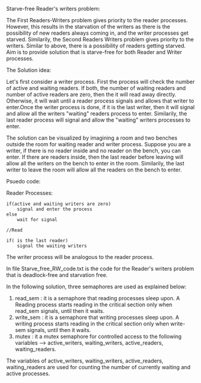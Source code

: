 Starve-free Reader's writers problem:


The First Readers-Writers problem gives priority to the reader processes. However, this results in the starvation of the writers as there is the possibility of new readers always coming in, and the writer processes get starved. Similarily, the Second Readers Writers problem gives priority to the writers. Similar to above, there is a possibility of readers getting starved. Aim is to provide solution that is starve-free for both Reader and Writer processes. 


The Solution idea:


Let's first consider a writer process. First the process will check the number of active and waiting readers. If both, the number of waiting readers and number of active readers are zero, then the it will read away directly. Otherwise, it will wait until a reader process signals and allows that writer to enter.Once the writer process is done, if it is the last writer, then it will signal and allow all  the writers "waiting" readers process to enter. Similarily, the last reader process will signal and allow the "waiting" writers processes to enter. 


The solution can be visualized by imagining a room and two benches outside the room for waiting reader and writer process. Suppose you are a writer, if there is no reader inside and no reader on the bench, you can enter. If there are readers inside, then the last reader before leaving will allow all the writers on the bench to enter in the room. Similarily, the last writer to leave the room will allow all the readers on the bench to enter.

Psuedo code:


Reader Processes:

	if(active and waiting writers are zero)
		signal and enter the process
	else 
		wait for signal
		
    //Read
	
	if( is the last reader)
		signal the waiting writers
	
The writer process will be analogous to the reader process.

In file Starve_free_RW_code.txt is the code for the Reader's writers problem that is deadlock-free and starvation free.

In the following solution, three semaphores are used as explained below:

1. read_sem : it is a semaphore that reading processes sleep upon. A Reading process starts reading in the critical section only when read_sem signals, until then it waits. 
2. write_sem : it is a semaphore that writing processes sleep upon. A writing process starts reading in the critical section only when write-sem signals, until then it waits. 
3. mutex : it a mutex semaphore for controlled access to the following variables --> active_writers, waiting_writers, active_readers, waiting_readers.

The variables of  active_writers, waiting_writers, active_readers, waiting_readers are used for counting the number of currently waiting and active processes. 


 


